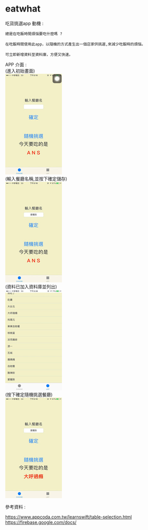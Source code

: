 # eatwhat
吃貨挑選app
動機 : 

    總是在吃飯時間煩惱要吃什麼嗎 ?  

    在吃飯時間使用此app，以隨機的方式產生出一個店家供挑選,來減少吃飯時的煩惱。  

    可立即新增資料至資料庫，方便又快速。  

APP 介面 :  
(進入初始畫面)  
![image](https://github.com/apathy72115/eatwhat/blob/master/1.jpg)  
(輸入餐廳名稱,並按下確定儲存)  
![image](https://github.com/apathy72115/eatwhat/blob/master/2.jpg)  
(資料已加入資料庫並列出)  
![image](https://github.com/apathy72115/eatwhat/blob/master/3.jpg)  
(按下確定隨機挑選餐廳)  
![image](https://github.com/apathy72115/eatwhat/blob/master/4.jpg)  






參考資料 :

https://www.appcoda.com.tw/learnswift/table-selection.html  
https://firebase.google.com/docs/  
